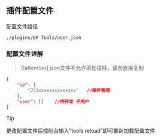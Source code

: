 ## 插件配置文件
配置文件路径
```path
./plugins/OP Tools/user.json
```
### 配置文件详解
> [!attention]
> json文件不允许添加注释，请勿直接复制  

```json
{
    "op": [
        "253xxxxxxxxxxxxxx"   //插件管理
    ],
    "user": []    //待开发 子用户
}
```

> [!tip]
> 更改配置文件后控制台输入“tools reload”即可重新加载配置文件  
